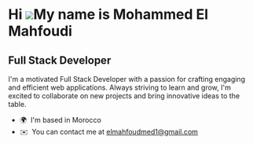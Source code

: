 Hi ![](https://user-images.githubusercontent.com/18350557/176309783-0785949b-9127-417c-8b55-ab5a4333674e.gif)My name is Mohammed El Mahfoudi
============================================================================================================================================

Full Stack Developer
--------------------

I'm a motivated Full Stack Developer with a passion for crafting engaging and efficient web applications. Always striving to learn and grow, I'm excited to collaborate on new projects and bring innovative ideas to the table.

*   🌍  I'm based in Morocco
*   ✉️  You can contact me at [elmahfoudmed1@gmail.com](mailto:elmahfoudmed1@gmail.com)
